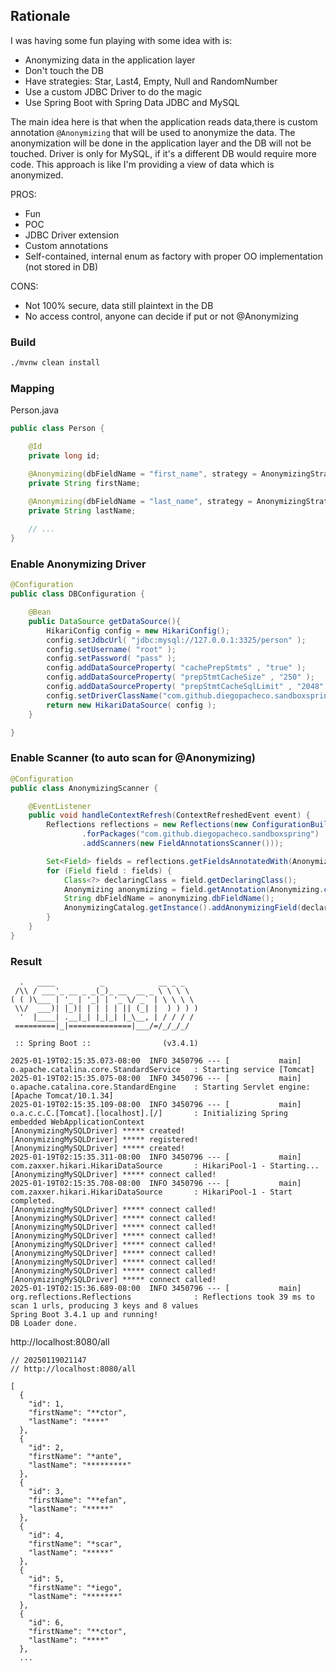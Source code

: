 ## Rationale

I was having some fun playing with some idea with is:

* Anonymizing data in the application layer
* Don't touch the DB
* Have strategies: Star, Last4, Empty, Null and RandomNumber
* Use a custom JDBC Driver to do the magic
* Use Spring Boot with Spring Data JDBC and MySQL

The main idea here is that when the application reads data,there is custom annotation `@Anonymizing` that will be used to anonymize the data. The anonymization will be done in the application layer and the DB will not be touched.
Driver is only for MySQL, if it's a different DB would require more code. This approach
is like I'm providing a view of data which is anonymized.

PROS:

* Fun
* POC
* JDBC Driver extension
* Custom annotations
* Self-contained, internal enum as factory with proper OO implementation (not stored in DB)

CONS:

* Not 100% secure, data still plaintext in the DB
* No access control, anyone can decide if put or not @Anonymizing

### Build

```bash
./mvnw clean install
```

### Mapping

Person.java
```Java
public class Person {

    @Id
    private long id;

    @Anonymizing(dbFieldName = "first_name", strategy = AnonymizingStrategy.LAST4)
    private String firstName;

    @Anonymizing(dbFieldName = "last_name", strategy = AnonymizingStrategy.STAR)
    private String lastName;
 
    // ...
}
```

### Enable Anonymizing Driver

```Java 
@Configuration
public class DBConfiguration {

    @Bean
    public DataSource getDataSource(){
        HikariConfig config = new HikariConfig();
        config.setJdbcUrl( "jdbc:mysql://127.0.0.1:3325/person" );
        config.setUsername( "root" );
        config.setPassword( "pass" );
        config.addDataSourceProperty( "cachePrepStmts" , "true" );
        config.addDataSourceProperty( "prepStmtCacheSize" , "250" );
        config.addDataSourceProperty( "prepStmtCacheSqlLimit" , "2048" );
        config.setDriverClassName("com.github.diegopacheco.sandboxspring.driver.infra.AnonymizingMySQLDriver");
        return new HikariDataSource( config );
    }

}
```

### Enable Scanner (to auto scan for @Anonymizing)

```java
@Configuration
public class AnonymizingScanner {

    @EventListener
    public void handleContextRefresh(ContextRefreshedEvent event) {
        Reflections reflections = new Reflections(new ConfigurationBuilder()
                .forPackages("com.github.diegopacheco.sandboxspring")
                .addScanners(new FieldAnnotationsScanner()));

        Set<Field> fields = reflections.getFieldsAnnotatedWith(Anonymizing.class);
        for (Field field : fields) {
            Class<?> declaringClass = field.getDeclaringClass();
            Anonymizing anonymizing = field.getAnnotation(Anonymizing.class);
            String dbFieldName = anonymizing.dbFieldName();
            AnonymizingCatalog.getInstance().addAnonymizingField(declaringClass.getSimpleName(), dbFieldName,anonymizing);
        }
    }
}
```

### Result

```
  .   ____          _            __ _ _
 /\\ / ___'_ __ _ _(_)_ __  __ _ \ \ \ \
( ( )\___ | '_ | '_| | '_ \/ _` | \ \ \ \
 \\/  ___)| |_)| | | | | || (_| |  ) ) ) )
  '  |____| .__|_| |_|_| |_\__, | / / / /
 =========|_|==============|___/=/_/_/_/

 :: Spring Boot ::                (v3.4.1)

2025-01-19T02:15:35.073-08:00  INFO 3450796 --- [           main] o.apache.catalina.core.StandardService   : Starting service [Tomcat]
2025-01-19T02:15:35.075-08:00  INFO 3450796 --- [           main] o.apache.catalina.core.StandardEngine    : Starting Servlet engine: [Apache Tomcat/10.1.34]
2025-01-19T02:15:35.109-08:00  INFO 3450796 --- [           main] o.a.c.c.C.[Tomcat].[localhost].[/]       : Initializing Spring embedded WebApplicationContext
[AnonymizingMySQLDriver] ***** created!
[AnonymizingMySQLDriver] ***** registered!
[AnonymizingMySQLDriver] ***** created!
2025-01-19T02:15:35.311-08:00  INFO 3450796 --- [           main] com.zaxxer.hikari.HikariDataSource       : HikariPool-1 - Starting...
[AnonymizingMySQLDriver] ***** connect called!
2025-01-19T02:15:35.708-08:00  INFO 3450796 --- [           main] com.zaxxer.hikari.HikariDataSource       : HikariPool-1 - Start completed.
[AnonymizingMySQLDriver] ***** connect called!
[AnonymizingMySQLDriver] ***** connect called!
[AnonymizingMySQLDriver] ***** connect called!
[AnonymizingMySQLDriver] ***** connect called!
[AnonymizingMySQLDriver] ***** connect called!
[AnonymizingMySQLDriver] ***** connect called!
[AnonymizingMySQLDriver] ***** connect called!
[AnonymizingMySQLDriver] ***** connect called!
[AnonymizingMySQLDriver] ***** connect called!
2025-01-19T02:15:36.689-08:00  INFO 3450796 --- [           main] org.reflections.Reflections              : Reflections took 39 ms to scan 1 urls, producing 3 keys and 8 values
Spring Boot 3.4.1 up and running! 
DB Loader done. 
```

http://localhost:8080/all
```
// 20250119021147
// http://localhost:8080/all

[
  {
    "id": 1,
    "firstName": "**ctor",
    "lastName": "****"
  },
  {
    "id": 2,
    "firstName": "*ante",
    "lastName": "*********"
  },
  {
    "id": 3,
    "firstName": "**efan",
    "lastName": "*****"
  },
  {
    "id": 4,
    "firstName": "*scar",
    "lastName": "*****"
  },
  {
    "id": 5,
    "firstName": "*iego",
    "lastName": "*******"
  },
  {
    "id": 6,
    "firstName": "**ctor",
    "lastName": "****"
  },
  ...
```